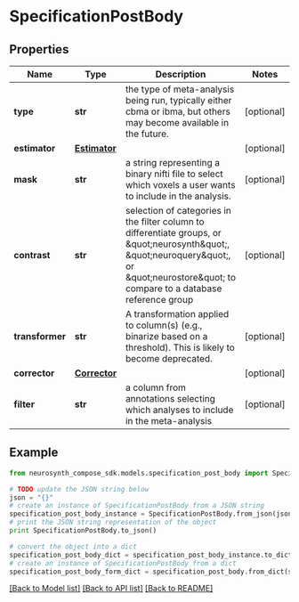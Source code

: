 # SpecificationPostBody


## Properties
Name | Type | Description | Notes
------------ | ------------- | ------------- | -------------
**type** | **str** | the type of meta-analysis being run, typically either cbma or ibma, but others may become available in the future. | [optional] 
**estimator** | [**Estimator**](Estimator.md) |  | [optional] 
**mask** | **str** | a string representing a binary nifti file to select which voxels a user wants to include in the analysis. | [optional] 
**contrast** | **str** | selection of categories in the filter column to differentiate groups, or \&quot;neurosynth\&quot;, \&quot;neuroquery\&quot;, or \&quot;neurostore\&quot; to compare to a database reference group | [optional] 
**transformer** | **str** | A transformation applied to column(s) (e.g., binarize based on a threshold). This is likely to become deprecated. | [optional] 
**corrector** | [**Corrector**](Corrector.md) |  | [optional] 
**filter** | **str** | a column from annotations selecting which analyses to include in the meta-analysis | [optional] 

## Example

```python
from neurosynth_compose_sdk.models.specification_post_body import SpecificationPostBody

# TODO update the JSON string below
json = "{}"
# create an instance of SpecificationPostBody from a JSON string
specification_post_body_instance = SpecificationPostBody.from_json(json)
# print the JSON string representation of the object
print SpecificationPostBody.to_json()

# convert the object into a dict
specification_post_body_dict = specification_post_body_instance.to_dict()
# create an instance of SpecificationPostBody from a dict
specification_post_body_form_dict = specification_post_body.from_dict(specification_post_body_dict)
```
[[Back to Model list]](../README.md#documentation-for-models) [[Back to API list]](../README.md#documentation-for-api-endpoints) [[Back to README]](../README.md)


